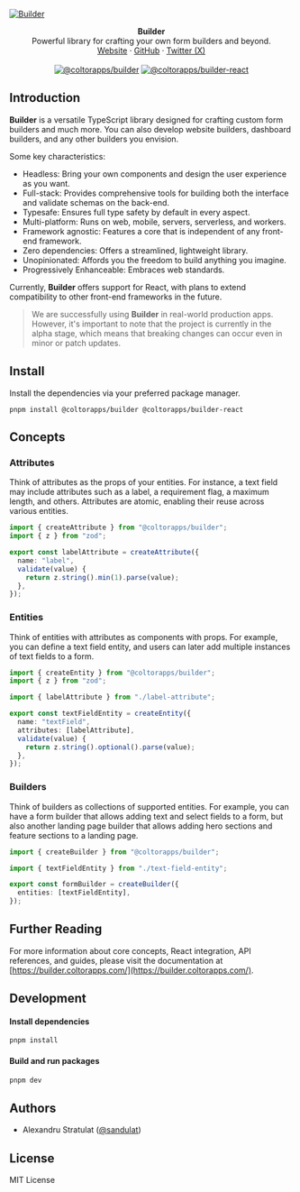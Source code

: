 [![Builder](https://raw.githubusercontent.com/coltorapps/builder/main/assets/github-cover-photo.png)](https://builder.coltorapps.com)

<div align="center"><strong>Builder</strong></div>
<div align="center">Powerful library for crafting your own form builders and beyond.</div>
<div align="center">
<a href="https://builder.coltorapps.com/">Website</a> 
<span> · </span>
<a href="https://github.com/coltorapps/builder">GitHub</a>
<span> · </span>
<a href="https://twitter.com/sandulat">Twitter (X)</a>
</div>
<br />
<div align="center">
<a href="https://www.npmjs.com/package/@coltorapps/builder"><img src="https://img.shields.io/npm/v/@coltorapps/builder?color=%232172dd&label=@coltorapps/builder" alt="@coltorapps/builder"></a>
<a href="https://www.npmjs.com/package/@coltorapps/builder-react"><img src="https://img.shields.io/npm/v/@coltorapps/builder-react?color=%232172dd&label=@coltorapps/builder-react" alt="@coltorapps/builder-react"></a>
</div>

## Introduction

**Builder** is a versatile TypeScript library designed for crafting custom form builders and much more. You can also develop website builders, dashboard builders, and any other builders you envision.

Some key characteristics:

- Headless: Bring your own components and design the user experience as you want.
- Full-stack: Provides comprehensive tools for building both the interface and validate schemas on the back-end.
- Typesafe: Ensures full type safety by default in every aspect.
- Multi-platform: Runs on web, mobile, servers, serverless, and workers.
- Framework agnostic: Features a core that is independent of any front-end framework.
- Zero dependencies: Offers a streamlined, lightweight library.
- Unopinionated: Affords you the freedom to build anything you imagine.
- Progressively Enhanceable: Embraces web standards.

Currently, **Builder** offers support for React, with plans to extend compatibility to other front-end frameworks in the future.

> We are successfully using **Builder** in real-world production apps. However, it's important to note that the project is currently in the alpha stage, which means that breaking changes can occur even in minor or patch updates.

## Install

Install the dependencies via your preferred package manager.

```shell
pnpm install @coltorapps/builder @coltorapps/builder-react
```

## Concepts

### Attributes

Think of attributes as the props of your entities. For instance, a text field may include attributes such as a label, a requirement flag, a maximum length, and others. Attributes are atomic, enabling their reuse across various entities.

```ts
import { createAttribute } from "@coltorapps/builder";
import { z } from "zod";

export const labelAttribute = createAttribute({
  name: "label",
  validate(value) {
    return z.string().min(1).parse(value);
  },
});
```

### Entities

Think of entities with attributes as components with props. For example, you can define a text field entity, and users can later add multiple instances of text fields to a form.

```ts
import { createEntity } from "@coltorapps/builder";
import { z } from "zod";

import { labelAttribute } from "./label-attribute";

export const textFieldEntity = createEntity({
  name: "textField",
  attributes: [labelAttribute],
  validate(value) {
    return z.string().optional().parse(value);
  },
});
```

### Builders

Think of builders as collections of supported entities. For example, you can have a form builder that allows adding text and select fields to a form, but also another landing page builder that allows adding hero sections and feature sections to a landing page.

```ts
import { createBuilder } from "@coltorapps/builder";

import { textFieldEntity } from "./text-field-entity";

export const formBuilder = createBuilder({
  entities: [textFieldEntity],
});
```

## Further Reading

For more information about core concepts, React integration, API references, and guides, please visit the documentation at [https://builder.coltorapps.com/](https://builder.coltorapps.com/).

## Development

#### Install dependencies

```sh
pnpm install
```

#### Build and run packages

```sh
pnpm dev
```

## Authors

- Alexandru Stratulat ([@sandulat](https://twitter.com/sandulat))

## License

MIT License
